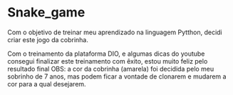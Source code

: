 # Snake_game
Com o objetivo de treinar meu aprendizado na linguagem Pytthon, decidi criar este jogo da cobrinha.

Com o treinamento da plataforma DIO, e algumas dicas do youtube consegui finalizar este treinamento com êxito, estou muito feliz pelo resultado final
OBS: a cor da cobrinha (amarela) foi decidida pelo meu sobrinho de 7 anos, mas podem ficar a vontade de clonarem e mudarem a cor para a qual desejarem.
